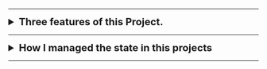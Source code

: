 ***
<details>
<summary style="font-weight: bold; font-size:20px" >Three features of this Project.</summary>

```
1. In this project, You can easily buy courses.

2. You can't cross the 20-hour credit limit.

3. Also You can't add a similar course in second time.
```
</details>

***

<details>
<summary style="font-weight: bold; font-size:20px" >How I managed the state in this projects</summary>

```
Basically, In this projects, I use three react built-in useState hook. Specifically, I used cart, remaining and totalTime to add data of the shopping cart and credit hours. Then I set initial value for the cart of an empty array [],  For remaining I set the default number 20 and finally I set default number 0 for totalTime. Now I complete the set initialized the state variables with their initial values. Then I declare an function that name is handelAddToCart. This function will manage state updates based on user actions. Like showing Error toast message, adding course in the cart. Then I connect to other components in the main App Component. When I complete all state component, then I showing display the state data (totalTime, remaining, and cart items) in the user interface.
```
</details>

***
